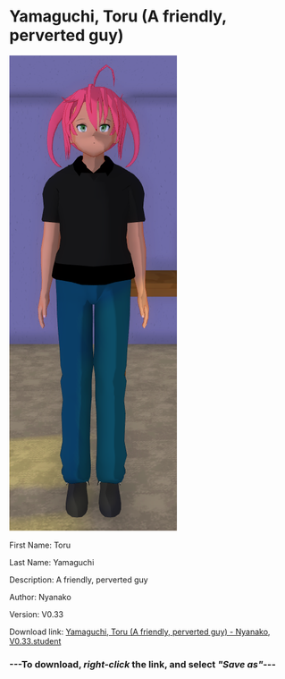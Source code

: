 # Yamaguchi, Toru (A friendly, perverted guy)

<img src = "https://raw.githubusercontent.com/Arbiter1223/Daigaku-Gurashi-Custom-Students/master/Students/Files/Yamaguchi%2C%20Toru%20(A%20friendly%2C%20perverted%20guy).png">

First Name: Toru

Last Name: Yamaguchi

Description: A friendly, perverted guy

Author: Nyanako

Version: V0.33

Download link: <a href="https://raw.githubusercontent.com/Arbiter1223/Daigaku-Gurashi-Custom-Students/master/Students/Files/Yamaguchi%2C%20Toru%20(A%20friendly%2C%20perverted%20guy)%20-%20Nyanako%2C%20V0.33.student">Yamaguchi, Toru (A friendly, perverted guy) - Nyanako, V0.33.student</a>

### ---**To download, _right-click_ the link, and select _"Save as"_**---

